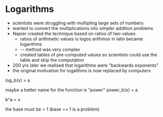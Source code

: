 # Logarithms

* scientists were struggling with multipling large sets of numbers
* wanted to convert the multiplications into simpler addition problems
* Napier created the technique based on ratios of two values
    * ratios of arithmetic values is logos arithmos in latin became logarithms
    * -- method was very complex
    * created tables of pre-computed values so scientists could use the table and skip the computation
* 200 yrs later we realised that logarithms were "backwards exponents"
* the original motivation for logaithms is now replaced by computers

log_b(x) = a

maybe a better name for the function is "power"
power_b(x) = a

b^a = x

the base must be > 1 (base == 1 is a problem)